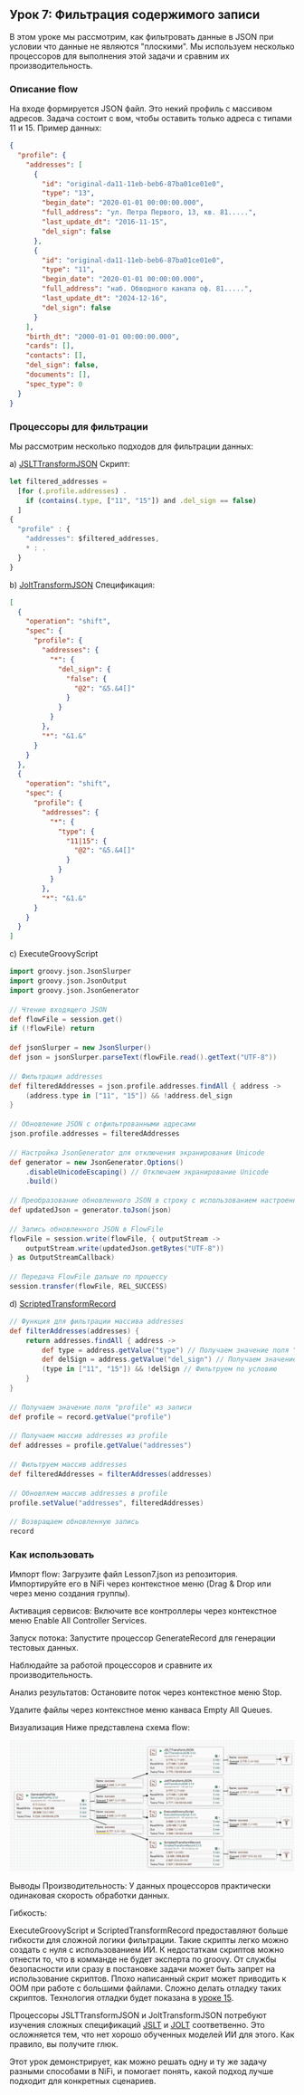 ## Урок 7: Фильтрация содержимого записи
В этом уроке мы рассмотрим, как фильтровать данные в JSON при условии что данные не являются "плоскими". 
Мы используем несколько процессоров для выполнения этой задачи и сравним их производительность.

### Описание flow
На входе формируется JSON файл. Это некий профиль с массивом адресов.
Задача состоит с вом, чтобы оставить только адреса с типами 11 и 15.
Пример данных:
```json
{
  "profile": {
    "addresses": [
      {
        "id": "original-da11-11eb-beb6-87ba01ce01e0",
        "type": "13",
        "begin_date": "2020-01-01 00:00:00.000",
        "full_address": "ул. Петра Первого, 13, кв. 81.....",
        "last_update_dt": "2016-11-15",
        "del_sign": false
      },
      {
        "id": "original-da11-11eb-beb6-87ba01ce01e0",
        "type": "11",
        "begin_date": "2020-01-01 00:00:00.000",
        "full_address": "наб. Обводного канала оф. 81.....",
        "last_update_dt": "2024-12-16",
        "del_sign": false
      }
    ],
    "birth_dt": "2000-01-01 00:00:00.000",
    "cards": [],
    "contacts": [],
    "del_sign": false,
    "documents": [],
    "spec_type": 0
  }
}
```

### Процессоры для фильтрации
Мы рассмотрим несколько подходов для фильтрации данных:

a) [JSLTTransformJSON](https://nifi.apache.org/docs/nifi-docs/components/org.apache.nifi/nifi-jslt-nar/1.26.0/org.apache.nifi.processors.jslt.JSLTTransformJSON/)
Скрипт:
```javascript
let filtered_addresses = 
  [for (.profile.addresses) .
    if (contains(.type, ["11", "15"]) and .del_sign == false)
  ]
{
  "profile" : {
    "addresses": $filtered_addresses,
    * : .
  }
}

```

b) [JoltTransformJSON]([url](https://nifi.apache.org/docs/nifi-docs/components/org.apache.nifi/nifi-standard-nar/1.19.0/org.apache.nifi.processors.standard.JoltTransformJSON/index.html))
Спецификация:
```json
[
  {
    "operation": "shift",
    "spec": {
      "profile": {
        "addresses": {
          "*": {
            "del_sign": {
              "false": {
                "@2": "&5.&4[]"
              }
            }
          }
        },
        "*": "&1.&"
      }
    }
  },
  {
    "operation": "shift",
    "spec": {
      "profile": {
        "addresses": {
          "*": {
            "type": {
              "11|15": {
                "@2": "&5.&4[]"
              }
            }
          }
        },
        "*": "&1.&"
      }
    }
  }
]

```

c) ExecuteGroovyScript 
```groovy
import groovy.json.JsonSlurper
import groovy.json.JsonOutput
import groovy.json.JsonGenerator

// Чтение входящего JSON
def flowFile = session.get()
if (!flowFile) return

def jsonSlurper = new JsonSlurper()
def json = jsonSlurper.parseText(flowFile.read().getText("UTF-8"))

// Фильтрация addresses
def filteredAddresses = json.profile.addresses.findAll { address ->
    (address.type in ["11", "15"]) && !address.del_sign
}

// Обновление JSON с отфильтрованными адресами
json.profile.addresses = filteredAddresses

// Настройка JsonGenerator для отключения экранирования Unicode
def generator = new JsonGenerator.Options()
    .disableUnicodeEscaping() // Отключаем экранирование Unicode
    .build()

// Преобразование обновленного JSON в строку с использованием настроенного генератора
def updatedJson = generator.toJson(json)

// Запись обновленного JSON в FlowFile
flowFile = session.write(flowFile, { outputStream ->
    outputStream.write(updatedJson.getBytes("UTF-8"))
} as OutputStreamCallback)

// Передача FlowFile дальше по процессу
session.transfer(flowFile, REL_SUCCESS)
```

d) [ScriptedTransformRecord]([url](https://nifi.apache.org/docs/nifi-docs/components/org.apache.nifi/nifi-scripting-nar/1.24.0/org.apache.nifi.processors.script.ScriptedTransformRecord/)) 
```groovy
// Функция для фильтрации массива addresses
def filterAddresses(addresses) {
    return addresses.findAll { address ->
        def type = address.getValue("type") // Получаем значение поля "type"
        def delSign = address.getValue("del_sign") // Получаем значение поля "del_sign"
        (type in ["11", "15"]) && !delSign // Фильтруем по условию
    }
}

// Получаем значение поля "profile" из записи
def profile = record.getValue("profile")

// Получаем массив addresses из profile
def addresses = profile.getValue("addresses")

// Фильтруем массив addresses
def filteredAddresses = filterAddresses(addresses)

// Обновляем массив addresses в profile
profile.setValue("addresses", filteredAddresses)

// Возвращаем обновленную запись
record
```

### Как использовать
Импорт flow:
Загрузите файл Lesson7.json из репозитория.
Импортируйте его в NiFi через контекстное меню (Drag & Drop или через меню создания группы).

Активация сервисов:
Включите все контроллеры через контекстное меню Enable All Controller Services.

Запуск потока:
Запустите процессор GenerateRecord для генерации тестовых данных.

Наблюдайте за работой процессоров и сравните их производительность.

Анализ результатов:
Остановите поток через контекстное меню Stop.

Удалите файлы через контекстное меню канваса Empty All Queues.

Визуализация
Ниже представлена схема flow:

![NiFi Flow](pipeline.png)

Выводы
Производительность:
У данных процессоров практически одинаковая скорость обработки данных.

Гибкость:

ExecuteGroovyScript и ScriptedTransformRecord предоставляют больше гибкости для сложной логики фильтрации.
Такие скрипты легко можно создать с нуля с использованием ИИ.
К недостаткам скриптов можно отнести то, что в комманде не будет эксперта по groovy. 
От службы безопасности или сразу в постановке задачи может быть запрет на использование скриптов.
Плохо написанный скрит может приводить к OOM при работе с большими файлами.
Сложно делать отладку таких скриптов. Технология отладки будет показана в [уроке 15](https://github.com/vomikan/NiFi_Lab/tree/main/Lesson15).

Процессоры JSLTTransformJSON и JoltTransformJSON потребуют изучения сложных спецификаций [JSLT](https://github.com/schibsted/jslt/blob/master/functions.md?ysclid=lzsp7ge8f0491677772) и [JOLT](https://lucabiscotti.github.io/jolt-guide.github.io/) соответвенно.
Это осложняется тем, что нет хорошо обученных моделей ИИ для этого. Как правило, вы получите глюк. 

Этот урок демонстрирует, как можно решать одну и ту же задачу разными способами в NiFi, и помогает понять, какой подход лучше подходит для конкретных сценариев.
